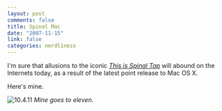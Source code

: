 ```yaml
--- 
layout: post
comments: false
title: Spinal Mac
date: "2007-11-15"
link: false
categories: nerdliness
---
```

I'm sure that allusions to the iconic <i><a href="http://imdb.com/find?s=all&q=spinal+tap&x=0&y=0" title="This is Spinal Tap">This is Spinal Tap</a></i> will abound on the Internets today, as a result of  the latest point release to Mac OS X.

Here's mine.

<img src="http://www.zanshin.net/images/eleven.png" alt="10.4.11">
<i>Mine goes to eleven.</i>
